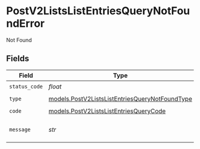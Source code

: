 # PostV2ListsListEntriesQueryNotFoundError

Not Found


## Fields

| Field                                                                                                  | Type                                                                                                   | Required                                                                                               | Description                                                                                            | Example                                                                                                |
| ------------------------------------------------------------------------------------------------------ | ------------------------------------------------------------------------------------------------------ | ------------------------------------------------------------------------------------------------------ | ------------------------------------------------------------------------------------------------------ | ------------------------------------------------------------------------------------------------------ |
| `status_code`                                                                                          | *float*                                                                                                | :heavy_check_mark:                                                                                     | N/A                                                                                                    |                                                                                                        |
| `type`                                                                                                 | [models.PostV2ListsListEntriesQueryNotFoundType](../models/postv2listslistentriesquerynotfoundtype.md) | :heavy_check_mark:                                                                                     | N/A                                                                                                    |                                                                                                        |
| `code`                                                                                                 | [models.PostV2ListsListEntriesQueryCode](../models/postv2listslistentriesquerycode.md)                 | :heavy_check_mark:                                                                                     | N/A                                                                                                    |                                                                                                        |
| `message`                                                                                              | *str*                                                                                                  | :heavy_check_mark:                                                                                     | N/A                                                                                                    | List with slug/ID "enterprise_sales" not found.                                                        |